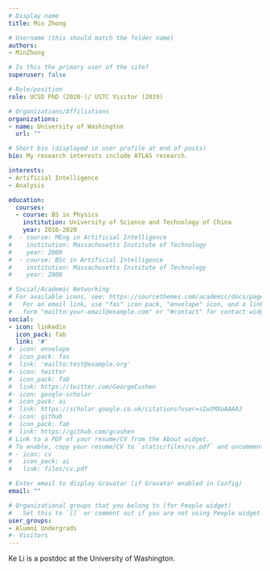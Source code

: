```yaml
---
# Display name
title: Min Zhong

# Username (this should match the folder name)
authors:
- MinZhong

# Is this the primary user of the site?
superuser: false

# Role/position
role: UCSD PhD (2020-)/ USTC Visitor (2019)

# Organizations/Affiliations
organizations:
- name: University of Washington
  url: ""

# Short bio (displayed in user profile at end of posts)
bio: My research interests include ATLAS research.

interests:
- Artificial Intelligence
- Analysis

education:
  courses:
  - course: BS in Physics
    institution: University of Science and Technology of China
    year: 2016-2020
#  - course: MEng in Artificial Intelligence
#    institution: Massachusetts Institute of Technology
#    year: 2009
#  - course: BSc in Artificial Intelligence
#    institution: Massachusetts Institute of Technology
#    year: 2008

# Social/Academic Networking
# For available icons, see: https://sourcethemes.com/academic/docs/page-builder/#icons
#   For an email link, use "fas" icon pack, "envelope" icon, and a link in the
#   form "mailto:your-email@example.com" or "#contact" for contact widget.
social:
- icon: linkedin
  icon_pack: fab
  link: '#'
#- icon: envelope
#  icon_pack: fas
#  link: 'mailto:test@example.org'
#- icon: twitter
#  icon_pack: fab
#  link: https://twitter.com/GeorgeCushen
#- icon: google-scholar
#  icon_pack: ai
#  link: https://scholar.google.co.uk/citations?user=sIwtMXoAAAAJ
#- icon: github
#  icon_pack: fab
#  link: https://github.com/gcushen
# Link to a PDF of your resume/CV from the About widget.
# To enable, copy your resume/CV to `static/files/cv.pdf` and uncomment the lines below.
# - icon: cv
#   icon_pack: ai
#   link: files/cv.pdf

# Enter email to display Gravatar (if Gravatar enabled in Config)
email: ""

# Organizational groups that you belong to (for People widget)
#   Set this to `[]` or comment out if you are not using People widget.
user_groups:
- Alumni Undergrads
#- Visitors
---
```


Ke Li is a postdoc at the University of Washington.
